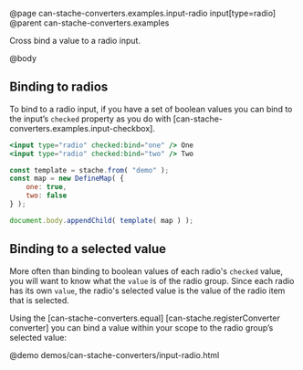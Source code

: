 @page can-stache-converters.examples.input-radio input[type=radio]
@parent can-stache-converters.examples

Cross bind a value to a radio input.

@body

## Binding to radios

To bind to a radio input, if you have a set of boolean values you can bind to the input’s `checked` property as you do with [can-stache-converters.examples.input-checkbox].

```handlebars
<input type="radio" checked:bind="one" /> One
<input type="radio" checked:bind="two" /> Two
```

```js
const template = stache.from( "demo" );
const map = new DefineMap( {
	one: true,
	two: false
} );

document.body.appendChild( template( map ) );
```

## Binding to a selected value

More often than binding to boolean values of each radio's `checked` value, you will want to know what the `value` is of the radio group. Since each radio has its own `value`, the radio's selected value is the value of the radio item that is selected.

Using the [can-stache-converters.equal] [can-stache.registerConverter converter] you can bind a value within your scope to the radio group’s selected value:

@demo demos/can-stache-converters/input-radio.html
